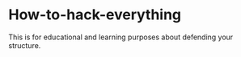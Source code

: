 # How-to-hack-everything
This is for educational and learning purposes about defending your structure.
